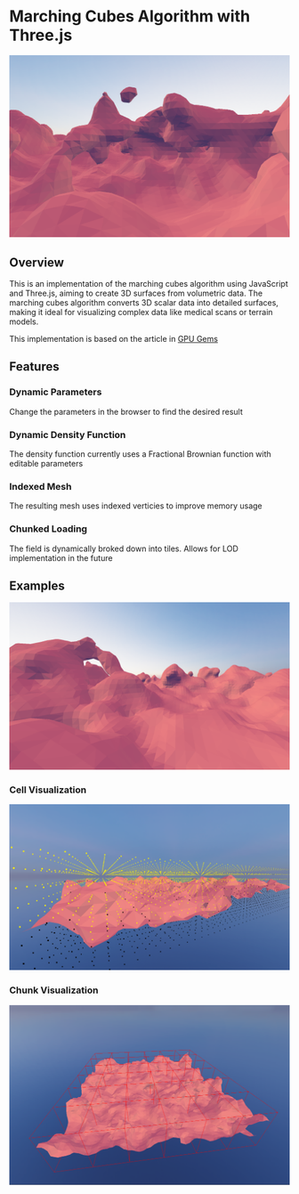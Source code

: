 # Marching Cubes Algorithm with Three.js
![Marching cubes](./static/imgs/Capture2.PNG)



## Overview
This is an implementation of the marching cubes algorithm using JavaScript and Three.js, aiming to create 3D surfaces from volumetric data. The marching cubes algorithm converts 3D scalar data into detailed surfaces, making it ideal for visualizing complex data like medical scans or terrain models. 

This implementation is based on the article in [GPU Gems](https://developer.nvidia.com/gpugems/gpugems3/part-i-geometry/chapter-1-generating-complex-procedural-terrains-using-gpu)

## Features

### Dynamic Parameters
Change the parameters in the browser to find the desired result

### Dynamic Density Function
The density function currently uses a Fractional Brownian function with editable parameters 

### Indexed Mesh
The resulting mesh uses indexed verticies to improve memory usage

### Chunked Loading
The field is dynamically broked down into tiles. Allows for LOD implementation in the future

## Examples

![Marching cubes](./static/imgs/Capture3.PNG)
### Cell Visualization
![Marching cubes](./static/imgs/Capture4.PNG)
### Chunk Visualization
![Marching cubes](./static/imgs/Capture5.PNG)




